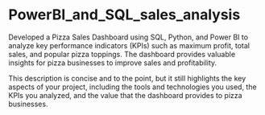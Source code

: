 # PowerBI_and_SQL_sales_analysis

Developed a Pizza Sales Dashboard using SQL, Python, and Power BI to analyze key performance indicators (KPIs) such as maximum profit, total sales, and popular pizza toppings. The dashboard provides valuable insights for pizza businesses to improve sales and profitability.

This description is concise and to the point, but it still highlights the key aspects of your project, including the tools and technologies you used, the KPIs you analyzed, and the value that the dashboard provides to pizza businesses.
